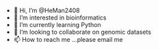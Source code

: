 - 👋 Hi, I’m @HeMan2408
- 👀 I’m interested in bioinformatics 
- 🌱 I’m currently learning Python
- 💞️ I’m looking to collaborate on genomic datasets
- 📫 How to reach me ...please email me 

<!---
HeMan2408/HeMan2408 is a ✨ special ✨ repository because its `README.md` (this file) appears on your GitHub profile.
You can click the Preview link to take a look at your changes.
--->
